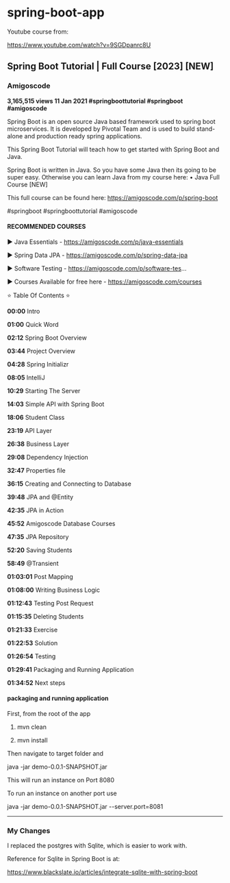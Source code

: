 # spring-boot-app

Youtube course from:

https://www.youtube.com/watch?v=9SGDpanrc8U

## Spring Boot Tutorial | Full Course [2023] [NEW]

### Amigoscode

__3,165,515 views  11 Jan 2021  #springboottutorial #springboot #amigoscode__

Spring Boot is an open source Java based framework used to spring boot microservices. It is developed by Pivotal Team and is used to build stand-alone and production ready spring applications. 

This Spring Boot Tutorial will teach how to get started with Spring Boot and Java. 

Spring Boot is written in Java. So you have some Java then its going to be super easy. Otherwise you can learn Java from my course here:    • Java Full Course [NEW]  

This full course can be found here: https://amigoscode.com/p/spring-boot

#springboot #springboottutorial #amigoscode

#### RECOMMENDED COURSES

► Java Essentials - https://amigoscode.com/p/java-essentials

► Spring Data JPA - https://amigoscode.com/p/spring-data-jpa

► Software Testing - https://amigoscode.com/p/software-tes...


► Courses Available for free here - https://amigoscode.com/courses


⭐  Table Of Contents ⭐

__00:00__ Intro

__01:00__ Quick Word

__02:12__ Spring Boot Overview

__03:44__ Project Overview

__04:28__ Spring Initializr

__08:05__ IntelliJ

__10:29__ Starting The Server

__14:03__ Simple API with Spring Boot

__18:06__ Student Class

__23:19__ API Layer

__26:38__ Business Layer

__29:08__ Dependency Injection

__32:47__ Properties file

__36:15__ Creating and Connecting to Database

__39:48__ JPA and @Entity

__42:35__ JPA in Action

__45:52__ Amigoscode Database Courses

__47:35__ JPA Repository

__52:20__ Saving Students

__58:49__ @Transient

__01:03:01__ Post Mapping

__01:08:00__ Writing Business Logic

__01:12:43__ Testing Post Request

__01:15:35__ Deleting Students

__01:21:33__ Exercise

__01:22:53__ Solution

__01:26:54__ Testing

__01:29:41__ Packaging and Running Application

__01:34:52__ Next steps


#### packaging and running application

First, from the root of the app

1. mvn clean

2. mvn install

Then navigate to target folder and

java -jar demo-0.0.1-SNAPSHOT.jar

This will run an instance on Port 8080

To run an instance on another port use

java -jar demo-0.0.1-SNAPSHOT.jar --server.port=8081


****************************************************************
### My Changes

I replaced the postgres with Sqlite, which is easier to work with.

Reference for Sqlite in Spring Boot is at: 

https://www.blackslate.io/articles/integrate-sqlite-with-spring-boot


